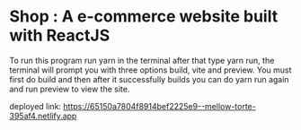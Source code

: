 # Shop : A e-commerce website built with ReactJS
To run this program run yarn in the terminal
after that type yarn run, the terminal will prompt you with three options 
build, vite and preview. You must first do build and then after it successfully builds you can do yarn run again
and run preview to view the site. 

deployed link: 
https://65150a7804f8914bef2225e9--mellow-torte-395af4.netlify.app
